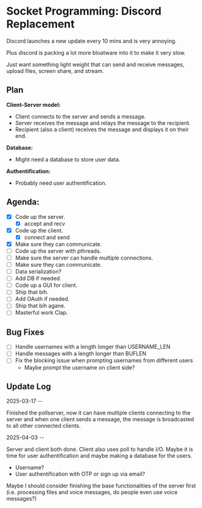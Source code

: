 # Socket Programming: Discord Replacement

Discord launches a new update every 10 mins and is very annoying.

Plus discord is packing a lot more bloatware into it to make it very slow.

Just want something light weight that can send and receive messages, upload
files, screen share, and stream.


## Plan

**Client-Server model:**
- Client connects to the server and sends a message.
- Server receives the message and relays the message to the recipient.
- Recipient (also a client) receives the message and displays it on their end.

**Database:**
- Might need a database to store user data.

**Authentification:**
- Probably need user authentification.

## Agenda:
- [x] Code up the server.
    - [x] accept and recv
- [x] Code up the client.
    - [x] connect and send
- [x] Make sure they can communicate.
- [ ] Code up the server with pthreads.
- [ ] Make sure the server can handle multiple connections.
- [ ] Make sure they can communicate.
- [ ] Data serialization?
- [ ] Add DB if needed.
- [ ] Code up a GUI for client.
- [ ] Ship that bih.
- [ ] Add OAuth if needed.
- [ ] Ship that bih agane.
- [ ] Masterful work Clap.

## Bug Fixes
- [ ] Handle usernames with a length longer than USERNAME_LEN
- [ ] Handle messages with a length longer than BUFLEN
- [ ] Fix the blocking issue when prompting usernames from different users
    - Maybe prompt the username on client side?

## Update Log

2025-03-17 --

Finished the pollserver, now it can have multiple clients connecting to the
server and when one client sends a message, the message is broadcasted to all
other connected clients.

2025-04-03 --

Server and client both done. Client also uses poll to handle I/O. Maybe it is
time for user authentification and maybe making a database for the users.
- Username?
- User authentification with OTP or sign up via email?

Maybe I should consider finishing the base functionalities of the server first
(i.e. processing files and voice messages, do people even use voice messages?)

